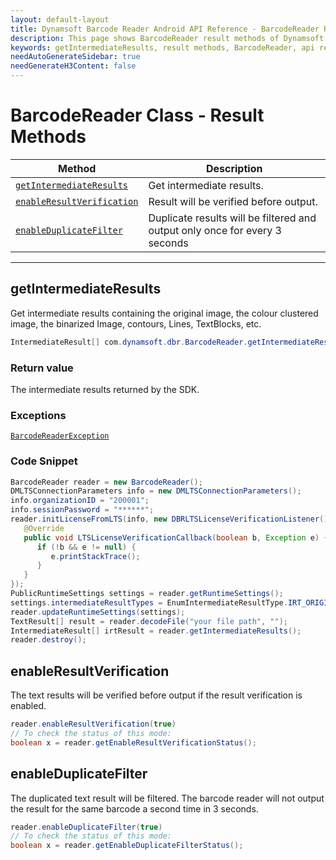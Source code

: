 ```yaml
---
layout: default-layout
title: Dynamsoft Barcode Reader Android API Reference - BarcodeReader Result Methods
description: This page shows BarcodeReader result methods of Dynamsoft Barcode Reader for Android SDK.
keywords: getIntermediateResults, result methods, BarcodeReader, api reference, android
needAutoGenerateSidebar: true
needGenerateH3Content: false
---
```


# BarcodeReader Class - Result Methods

  | Method               | Description |
  |----------------------|-------------|
  | [`getIntermediateResults`](#getintermediateresults) | Get intermediate results. |
  | [`enableResultVerification`](#enableresultverification) | Result will be verified before output. |
  | [`enableDuplicateFilter`](#enableduplicatefilter) | Duplicate results will be filtered and output only once for every 3 seconds |

  ---

## getIntermediateResults

Get intermediate results containing the original image, the colour clustered image, the binarized Image, contours, Lines, TextBlocks, etc.

```java
IntermediateResult[] com.dynamsoft.dbr.BarcodeReader.getIntermediateResults() throws BarcodeReaderException 
```

### Return value

The intermediate results returned by the SDK.

### Exceptions

[`BarcodeReaderException`](../class/BarcodeReaderException.md)

### Code Snippet

```java
BarcodeReader reader = new BarcodeReader();
DMLTSConnectionParameters info = new DMLTSConnectionParameters();
info.organizationID = "200001";
info.sessionPassword = "******";
reader.initLicenseFromLTS(info, new DBRLTSLicenseVerificationListener() {
   @Override
   public void LTSLicenseVerificationCallback(boolean b, Exception e) {
      if (!b && e != null) {
         e.printStackTrace();
      }
   }
});
PublicRuntimeSettings settings = reader.getRuntimeSettings();
settings.intermediateResultTypes = EnumIntermediateResultType.IRT_ORIGINAL_IMAGE | EnumIntermediateResultType.IRT_COLOUR_CLUSTERED_IMAGE | EnumIntermediateResultType.IRT_COLOUR_CONVERTED_GRAYSCALE_IMAGE;
reader.updateRuntimeSettings(settings);
TextResult[] result = reader.decodeFile("your file path", "");
IntermediateResult[] irtResult = reader.getIntermediateResults();
reader.destroy();
```

## enableResultVerification

The text results will be verified before output if the result verification is enabled.

```java
reader.enableResultVerification(true)
// To check the status of this mode:
boolean x = reader.getEnableResultVerificationStatus();
```

## enableDuplicateFilter

The duplicated text result will be filtered. The barcode reader will not output the result for the same barcode a second time in 3 seconds.

```java
reader.enableDuplicateFilter(true)
// To check the status of this mode:
boolean x = reader.getEnableDuplicateFilterStatus();
```
